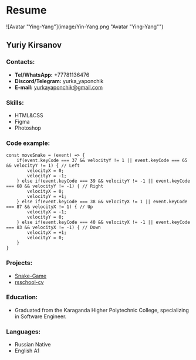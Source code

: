 # Resume

![Avatar "Ying-Yang"](image/Yin-Yang.png "Avatar "Ying-Yang"")
## Yuriy Kirsanov
### **Contacts:**
+ **Tel/WhatsApp:** +77781136476
+ **Discord/Telegram:** yurka_yaponchik
+ **E-mail:** yurkayaponchik@gmail.com

### **Skills:**
+ HTML&CSS
+ Figma
+ Photoshop

### Code example:
```
const moveSnake = (event) => {
    if(event.keyCode === 37 && velocityY != 1 || event.keyCode === 65 && velocityY != 1) { // Left
        velocityX = 0;
        velocityY = -1;
    } else if(event.keyCode === 39 && velocityY != -1 || event.keyCode === 68 && velocityY != -1) { // Right
        velocityX = 0;
        velocityY = +1;
    } else if(event.keyCode === 38 && velocityX != 1 || event.keyCode === 87 && velocityX != 1) { // Up
        velocityX = -1;
        velocityY = 0;
    } else if(event.keyCode === 40 && velocityX != -1 || event.keyCode === 83 && velocityX != -1) { // Down
        velocityX = +1;
        velocityY = 0;
    }
}
```

### **Projects:**
+ [Snake-Game](https://yurkayaponchik.github.io/Snake-Game/)
+ [rsschool-cv](https://yurkayaponchik.github.io/rsschool-cv/)

### **Education:**
+ Graduated from the Karaganda Higher Polytechnic College, specializing in Software Engineer.

### **Languages:**
+ Russian Native
+ English A1
